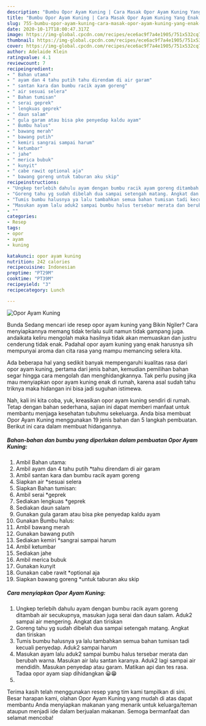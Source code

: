 ```yaml
---
description: "Bumbu Opor Ayam Kuning | Cara Masak Opor Ayam Kuning Yang Enak Dan Mudah"
title: "Bumbu Opor Ayam Kuning | Cara Masak Opor Ayam Kuning Yang Enak Dan Mudah"
slug: 755-bumbu-opor-ayam-kuning-cara-masak-opor-ayam-kuning-yang-enak-dan-mudah
date: 2020-10-17T18:00:47.317Z
image: https://img-global.cpcdn.com/recipes/ece6ac9f7a4e1905/751x532cq70/opor-ayam-kuning-foto-resep-utama.jpg
thumbnail: https://img-global.cpcdn.com/recipes/ece6ac9f7a4e1905/751x532cq70/opor-ayam-kuning-foto-resep-utama.jpg
cover: https://img-global.cpcdn.com/recipes/ece6ac9f7a4e1905/751x532cq70/opor-ayam-kuning-foto-resep-utama.jpg
author: Adelaide Klein
ratingvalue: 4.1
reviewcount: 7
recipeingredient:
- " Bahan utama"
- " ayam dan 4 tahu putih tahu direndam di air garam"
- " santan kara dan bumbu racik ayam goreng"
- " air sesuai selera"
- " Bahan tumisan"
- " serai geprek"
- " lengkuas geprek"
- " daun salam"
- " gula garam atau bisa pke penyedap kaldu ayam"
- " Bumbu halus"
- " bawang merah"
- " bawang putih"
- " kemiri sangrai sampai harum"
- " ketumbar"
- " jahe"
- " merica bubuk"
- " kunyit"
- " cabe rawit optional aja"
- " bawang goreng untuk taburan aku skip"
recipeinstructions:
- "Ungkep terlebih dahulu ayam dengan bumbu racik ayam goreng ditambah air secukupnya, masukan juga serai dan daun salam. Aduk2 sampai air mengering. Angkat dan tiriskan"
- "Goreng tahu yg sudah dibelah dua sampai setengah matang. Angkat dan tiriskan"
- "Tumis bumbu halusnya ya lalu tambahkan semua bahan tumisan tadi kecuali penyedap. Aduk2 sampai harum"
- "Masukan ayam lalu aduk2 sampai bumbu halus tersebar merata dan berubah warna. Masukan air lalu santan karanya. Aduk2 lagi sampai air mendidih. Masukan penyedap atau garam. Matikan api dan tes rasa. Tadaa opor ayam siap dihidangkan 😀😁"
- ""
categories:
- Resep
tags:
- opor
- ayam
- kuning

katakunci: opor ayam kuning 
nutrition: 242 calories
recipecuisine: Indonesian
preptime: "PT29M"
cooktime: "PT39M"
recipeyield: "3"
recipecategory: Lunch

---
```



![Opor Ayam Kuning](https://img-global.cpcdn.com/recipes/ece6ac9f7a4e1905/751x532cq70/opor-ayam-kuning-foto-resep-utama.jpg)

Bunda Sedang mencari ide resep opor ayam kuning yang Bikin Ngiler? Cara menyiapkannya memang tidak terlalu sulit namun tidak gampang juga. andaikata keliru mengolah maka hasilnya tidak akan memuaskan dan justru cenderung tidak enak. Padahal opor ayam kuning yang enak harusnya sih mempunyai aroma dan cita rasa yang mampu memancing selera kita.



Ada beberapa hal yang sedikit banyak mempengaruhi kualitas rasa dari opor ayam kuning, pertama dari jenis bahan, kemudian pemilihan bahan segar hingga cara mengolah dan menghidangkannya. Tak perlu pusing jika mau menyiapkan opor ayam kuning enak di rumah, karena asal sudah tahu triknya maka hidangan ini bisa jadi suguhan istimewa.


Nah, kali ini kita coba, yuk, kreasikan opor ayam kuning sendiri di rumah. Tetap dengan bahan sederhana, sajian ini dapat memberi manfaat untuk membantu menjaga kesehatan tubuhmu sekeluarga. Anda bisa membuat Opor Ayam Kuning menggunakan 19 jenis bahan dan 5 langkah pembuatan. Berikut ini cara dalam membuat hidangannya.

<!--inarticleads1-->

##### Bahan-bahan dan bumbu yang diperlukan dalam pembuatan Opor Ayam Kuning:

1. Ambil  Bahan utama:
1. Ambil  ayam dan 4 tahu putih *tahu direndam di air garam
1. Ambil  santan kara dan bumbu racik ayam goreng
1. Siapkan  air *sesuai selera
1. Siapkan  Bahan tumisan:
1. Ambil  serai *geprek
1. Sediakan  lengkuas *geprek
1. Sediakan  daun salam
1. Gunakan  gula garam atau bisa pke penyedap kaldu ayam
1. Gunakan  Bumbu halus:
1. Ambil  bawang merah
1. Gunakan  bawang putih
1. Sediakan  kemiri *sangrai sampai harum
1. Ambil  ketumbar
1. Sediakan  jahe
1. Ambil  merica bubuk
1. Gunakan  kunyit
1. Gunakan  cabe rawit *optional aja
1. Siapkan  bawang goreng *untuk taburan aku skip




<!--inarticleads2-->

##### Cara menyiapkan Opor Ayam Kuning:

1. Ungkep terlebih dahulu ayam dengan bumbu racik ayam goreng ditambah air secukupnya, masukan juga serai dan daun salam. Aduk2 sampai air mengering. Angkat dan tiriskan
1. Goreng tahu yg sudah dibelah dua sampai setengah matang. Angkat dan tiriskan
1. Tumis bumbu halusnya ya lalu tambahkan semua bahan tumisan tadi kecuali penyedap. Aduk2 sampai harum
1. Masukan ayam lalu aduk2 sampai bumbu halus tersebar merata dan berubah warna. Masukan air lalu santan karanya. Aduk2 lagi sampai air mendidih. Masukan penyedap atau garam. Matikan api dan tes rasa. Tadaa opor ayam siap dihidangkan 😀😁
1. 




Terima kasih telah menggunakan resep yang tim kami tampilkan di sini. Besar harapan kami, olahan Opor Ayam Kuning yang mudah di atas dapat membantu Anda menyiapkan makanan yang menarik untuk keluarga/teman ataupun menjadi ide dalam berjualan makanan. Semoga bermanfaat dan selamat mencoba!
